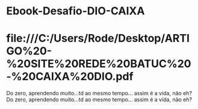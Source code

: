 # Ebook-Desafio-DIO-CAIXA 

# file:///C:/Users/Rode/Desktop/ARTIGO%20-%20SITE%20REDE%20BATUC%20-%20CAIXA%20DIO.pdf


Do zero, aprendendo muito...td ao mesmo tempo... assim é a vida, não eh?
Do zero, aprendendo muito...td ao mesmo tempo... assim é a vida, não eh?
